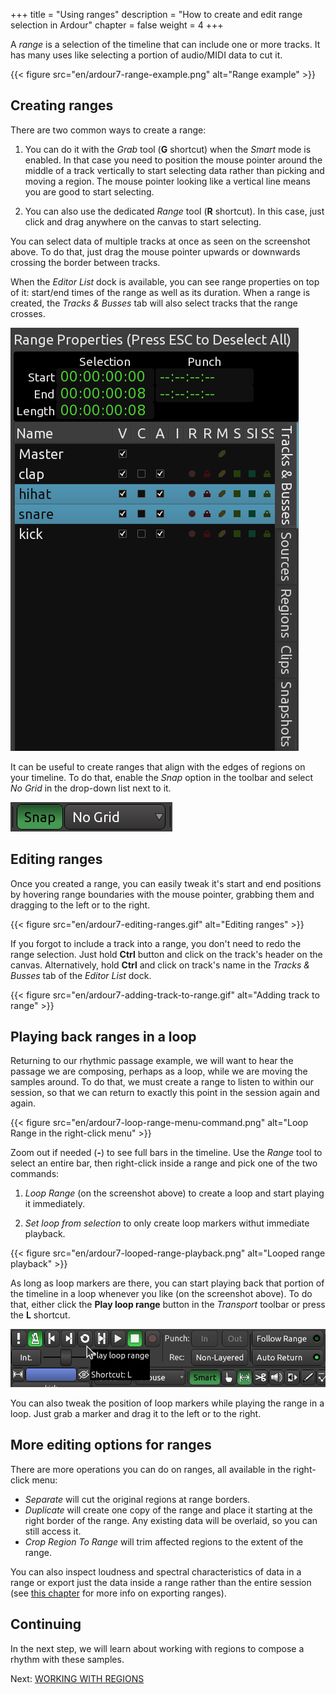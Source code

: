 +++
title = "Using ranges"
description = "How to create and edit range selection in Ardour"
chapter = false
weight = 4
+++

A _range_ is a selection of the timeline that can include one or more tracks. It
has many uses like selecting a portion of audio/MIDI data to cut it.

{{< figure src="en/ardour7-range-example.png" alt="Range example" >}}

## Creating ranges

There are two common ways to create a range:

1. You can do it with the _Grab_ tool (**G** shortcut) when the _Smart_ mode is
enabled. In that case you need to position the mouse pointer around the middle
of a track vertically to start selecting data rather than picking and moving a
region. The mouse pointer looking like a vertical line means you are good to
start selecting.

2. You can also use the dedicated _Range_ tool (**R** shortcut). In this case,
just click and drag anywhere on the canvas to start selecting.

You can select data of multiple tracks at once as seen on the screenshot above.
To do that, just drag the mouse pointer upwards or downwards crossing the
border between tracks.

When the _Editor List_ dock is available, you can see range properties on top of
it: start/end times of the range as well as its duration. When a range is
created, the _Tracks & Busses_ tab will also select tracks that the range
crosses.

![Range properties](en/ardour7-range-properties.png?height=60vh)

It can be useful to create ranges that align with the edges of regions on your
timeline. To do that, enable the _Snap_ option in the toolbar and select _No
Grid_ in the drop-down list next to it.

![Snap to region boundaries](en/ardour7-snap-to-region-boundaries.png?width=10vw)

## Editing ranges

Once you created a range, you can easily tweak it's start and end positions by
hovering range boundaries with the mouse pointer, grabbing them and dragging to
the left or to the right.

{{< figure src="en/ardour7-editing-ranges.gif" alt="Editing ranges" >}}

If you forgot to include a track into a range, you don't need to redo the range
selection. Just hold **Ctrl** button and click on the track's header on the
canvas. Alternatively, hold **Ctrl** and click on track's name in the _Tracks &
Busses_ tab of the _Editor List_ dock.

{{< figure src="en/ardour7-adding-track-to-range.gif" alt="Adding track to range" >}}

## Playing back ranges in a loop

Returning to our rhythmic passage example, we will want to hear the passage we
are composing, perhaps as a loop, while we are moving the samples around. To do
that, we must create a range to listen to within our session, so that we can
return to exactly this point in the session again and again.

{{< figure src="en/ardour7-loop-range-menu-command.png" alt="Loop Range in the right-click menu" >}}

Zoom out if needed (**-**) to see full bars in the timeline. Use the _Range_
tool to select an entire bar, then right-click inside a range and pick one of
the two commands:

1. _Loop Range_ (on the screenshot above) to create a loop and start playing it
immediately.

2. _Set loop from selection_ to only create loop markers withut immediate
playback.

{{< figure src="en/ardour7-looped-range-playback.png" alt="Looped range playback" >}}

As long as loop markers are there, you can start playing back that portion of
the timeline in a loop whenever you like (on the screenshot above). To do that,
either click the **Play loop range** button in the _Transport_ toolbar or press
the **L** shortcut.

![Loop range button in Transport](en/ardour7-play-loop-range-button.png?width=35vw)

You can also tweak the position of loop markers while playing the range in a
loop. Just grab a marker and drag it to the left or to the right.

## More editing options for ranges

There are more operations you can do on ranges, all available in the right-click
menu:

- _Separate_ will cut the original regions at range borders.
- _Duplicate_ will create one copy of the range and place it starting at the
right border of the range. Any existing data will be overlaid, so you can still
access it.
- _Crop Region To Range_ will trim affected regions to the extent of the range.

You can also inspect loudness and spectral characteristics of data in a range or
export just the data inside a range rather than the entire session (see [this
chapter](../../exporting-sessions/exporting-a-range/) for more info on exporting
ranges).

## Continuing

In the next step, we will learn about working with regions to compose a rhythm
with these samples.

Next: [WORKING WITH REGIONS](../working-with-regions)
